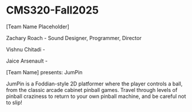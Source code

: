 # CMS320-Fall2025
[Team Name Placeholder]

Zachary Roach - Sound Designer, Programmer, Director

Vishnu Chitadi - 

Jaice Arsenault -



[Team Name] presents: 
JumPin

JumPin is a Foddian-style 2D platformer where the player controls a ball, from the classic arcade cabinet pinball games. Travel through levels of pinball craziness to return to your own pinball machine, and be careful not to slip!
